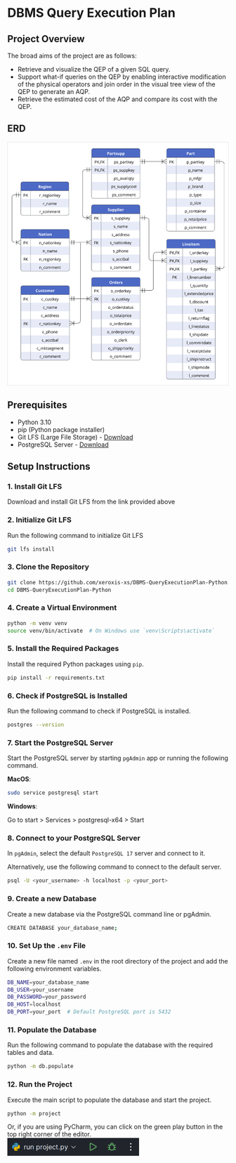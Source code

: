 # DBMS Query Execution Plan

## Project Overview
The broad aims of the project are as follows:
- Retrieve and visualize the QEP of a given SQL query.
- Support what-if queries on the QEP by enabling interactive modification of the physical operators and join order in the visual tree view of the QEP to generate an AQP.
- Retrieve the estimated cost of the AQP and compare its cost with the QEP.

## ERD
<img src="images/erd.svg" alt="ERD" width="600"></img>

## Prerequisites
- Python 3.10
- pip (Python package installer)
- Git LFS (Large File Storage) - [Download](https://git-lfs.github.com/)
- PostgreSQL Server - [Download](https://www.postgresql.org/download/)

## Setup Instructions

### 1. Install Git LFS
Download and install Git LFS from the link provided above

### 2. Initialize Git LFS
Run the following command to initialize Git LFS
```sh
git lfs install
```

### 3. Clone the Repository
```sh
git clone https://github.com/xeroxis-xs/DBMS-QueryExecutionPlan-Python.git
cd DBMS-QueryExecutionPlan-Python
```

### 4. Create a Virtual Environment
```sh
python -m venv venv
source venv/bin/activate  # On Windows use `venv\Scripts\activate`
```

### 5. Install the Required Packages
Install the required Python packages using `pip`.
```sh
pip install -r requirements.txt
```

### 6. Check if PostgreSQL is Installed
Run the following command to check if PostgreSQL is installed.
```sh
postgres --version
```

### 7. Start the PostgreSQL Server
Start the PostgreSQL server by starting ```pgAdmin``` app or running the following command.

**MacOS**:
```sh
sudo service postgresql start
```
**Windows**:

Go to start > Services > postgresql-x64 > Start

### 8. Connect to your PostgreSQL Server
In `pgAdmin`, select the default `PostgreSQL 17` server and connect to it.

Alternatively, use the following command to connect to the default server.
```sh
psql -U <your_username> -h localhost -p <your_port>
```

### 9. Create a new Database
Create a new database via the PostgreSQL command line or pgAdmin.
```sh
CREATE DATABASE your_database_name;
```

### 10. Set Up the `.env` File
Create a new file named `.env` in the root directory of the project and add the following environment variables.
```sh
DB_NAME=your_database_name
DB_USER=your_username
DB_PASSWORD=your_password
DB_HOST=localhost
DB_PORT=your_port  # Default PostgreSQL port is 5432
```

### 11. Populate the Database
Run the following command to populate the database with the required tables and data.
```sh
python -m db.populate
```

### 12. Run the Project
Execute the main script to populate the database and start the project.
```sh
python -m project
```

Or, if you are using PyCharm, you can click on the green play button in the top right corner of the editor.  
<img src="images/img.png" alt="Run in PyCharm" width="300"></img>